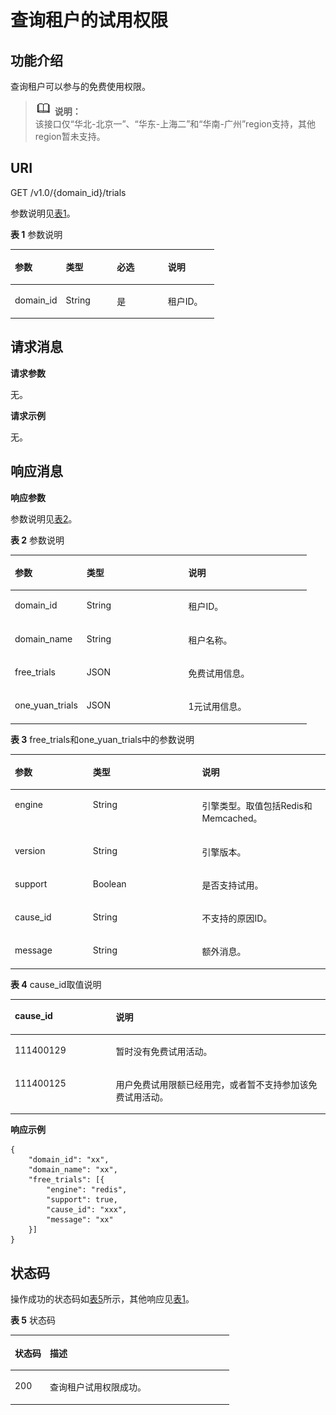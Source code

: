 # 查询租户的试用权限<a name="ZH-CN_TOPIC_0166889601"></a>

## 功能介绍<a name="section130751281218"></a>

查询租户可以参与的免费使用权限。

>![](public_sys-resources/icon-note.gif) **说明：**   
>该接口仅“华北-北京一”、“华东-上海二”和“华南-广州”region支持，其他region暂未支持。  

## **URI**<a name="section14354165101817"></a>

GET /v1.0/\{domain\_id\}/trials

参数说明见[表1](#table13653920143919)。

**表 1**  参数说明

<a name="table13653920143919"></a>
<table><thead align="left"><tr id="row13652172011391"><th class="cellrowborder" valign="top" width="25%" id="mcps1.2.5.1.1"><p id="p0652102011396"><a name="p0652102011396"></a><a name="p0652102011396"></a>参数</p>
</th>
<th class="cellrowborder" valign="top" width="25%" id="mcps1.2.5.1.2"><p id="p16521202391"><a name="p16521202391"></a><a name="p16521202391"></a>类型</p>
</th>
<th class="cellrowborder" valign="top" width="25%" id="mcps1.2.5.1.3"><p id="p765292023914"><a name="p765292023914"></a><a name="p765292023914"></a>必选</p>
</th>
<th class="cellrowborder" valign="top" width="25%" id="mcps1.2.5.1.4"><p id="p136521420153919"><a name="p136521420153919"></a><a name="p136521420153919"></a>说明</p>
</th>
</tr>
</thead>
<tbody><tr id="row176531320103915"><td class="cellrowborder" valign="top" width="25%" headers="mcps1.2.5.1.1 "><p id="p2065202017391"><a name="p2065202017391"></a><a name="p2065202017391"></a>domain_id</p>
</td>
<td class="cellrowborder" valign="top" width="25%" headers="mcps1.2.5.1.2 "><p id="p0653920173910"><a name="p0653920173910"></a><a name="p0653920173910"></a>String</p>
</td>
<td class="cellrowborder" valign="top" width="25%" headers="mcps1.2.5.1.3 "><p id="p4653020183913"><a name="p4653020183913"></a><a name="p4653020183913"></a>是</p>
</td>
<td class="cellrowborder" valign="top" width="25%" headers="mcps1.2.5.1.4 "><p id="p96533202399"><a name="p96533202399"></a><a name="p96533202399"></a>租户ID。</p>
</td>
</tr>
</tbody>
</table>

## **请求消息**<a name="section116044010182"></a>

**请求参数**

无。

**请求示例**

无。

## **响应消息**<a name="section66414611916"></a>

**响应参数**

参数说明见[表2](#table114165246391)。

**表 2**  参数说明

<a name="table114165246391"></a>
<table><thead align="left"><tr id="row104150248391"><th class="cellrowborder" valign="top" width="24.242424242424242%" id="mcps1.2.4.1.1"><p id="p12415924193920"><a name="p12415924193920"></a><a name="p12415924193920"></a>参数</p>
</th>
<th class="cellrowborder" valign="top" width="34.343434343434346%" id="mcps1.2.4.1.2"><p id="p144151224163910"><a name="p144151224163910"></a><a name="p144151224163910"></a>类型</p>
</th>
<th class="cellrowborder" valign="top" width="41.41414141414141%" id="mcps1.2.4.1.3"><p id="p2415182419396"><a name="p2415182419396"></a><a name="p2415182419396"></a>说明</p>
</th>
</tr>
</thead>
<tbody><tr id="row13415324183915"><td class="cellrowborder" valign="top" width="24.242424242424242%" headers="mcps1.2.4.1.1 "><p id="p570091814135"><a name="p570091814135"></a><a name="p570091814135"></a>domain_id</p>
</td>
<td class="cellrowborder" valign="top" width="34.343434343434346%" headers="mcps1.2.4.1.2 "><p id="p1127932510134"><a name="p1127932510134"></a><a name="p1127932510134"></a>String</p>
</td>
<td class="cellrowborder" valign="top" width="41.41414141414141%" headers="mcps1.2.4.1.3 "><p id="p9471173510134"><a name="p9471173510134"></a><a name="p9471173510134"></a>租户ID。</p>
</td>
</tr>
<tr id="row16737631191212"><td class="cellrowborder" valign="top" width="24.242424242424242%" headers="mcps1.2.4.1.1 "><p id="p19700141871310"><a name="p19700141871310"></a><a name="p19700141871310"></a>domain_name</p>
</td>
<td class="cellrowborder" valign="top" width="34.343434343434346%" headers="mcps1.2.4.1.2 "><p id="p227918256138"><a name="p227918256138"></a><a name="p227918256138"></a>String</p>
</td>
<td class="cellrowborder" valign="top" width="41.41414141414141%" headers="mcps1.2.4.1.3 "><p id="p54719356131"><a name="p54719356131"></a><a name="p54719356131"></a>租户名称。</p>
</td>
</tr>
<tr id="row123363293121"><td class="cellrowborder" valign="top" width="24.242424242424242%" headers="mcps1.2.4.1.1 "><p id="p1070031813136"><a name="p1070031813136"></a><a name="p1070031813136"></a>free_trials</p>
</td>
<td class="cellrowborder" valign="top" width="34.343434343434346%" headers="mcps1.2.4.1.2 "><p id="p13279725151317"><a name="p13279725151317"></a><a name="p13279725151317"></a>JSON</p>
</td>
<td class="cellrowborder" valign="top" width="41.41414141414141%" headers="mcps1.2.4.1.3 "><p id="p447113353136"><a name="p447113353136"></a><a name="p447113353136"></a>免费试用信息。</p>
</td>
</tr>
<tr id="row171469229127"><td class="cellrowborder" valign="top" width="24.242424242424242%" headers="mcps1.2.4.1.1 "><p id="p07001418131319"><a name="p07001418131319"></a><a name="p07001418131319"></a>one_yuan_trials</p>
</td>
<td class="cellrowborder" valign="top" width="34.343434343434346%" headers="mcps1.2.4.1.2 "><p id="p1727912541311"><a name="p1727912541311"></a><a name="p1727912541311"></a>JSON</p>
</td>
<td class="cellrowborder" valign="top" width="41.41414141414141%" headers="mcps1.2.4.1.3 "><p id="p947153518136"><a name="p947153518136"></a><a name="p947153518136"></a>1元试用信息。</p>
</td>
</tr>
</tbody>
</table>

**表 3**  free\_trials和one\_yuan\_trials中的参数说明

<a name="table164180248392"></a>
<table><thead align="left"><tr id="row84161724193917"><th class="cellrowborder" valign="top" width="24.752475247524753%" id="mcps1.2.4.1.1"><p id="p34161724103916"><a name="p34161724103916"></a><a name="p34161724103916"></a>参数</p>
</th>
<th class="cellrowborder" valign="top" width="34.65346534653465%" id="mcps1.2.4.1.2"><p id="p24161224173920"><a name="p24161224173920"></a><a name="p24161224173920"></a>类型</p>
</th>
<th class="cellrowborder" valign="top" width="40.59405940594059%" id="mcps1.2.4.1.3"><p id="p1541632411391"><a name="p1541632411391"></a><a name="p1541632411391"></a>说明</p>
</th>
</tr>
</thead>
<tbody><tr id="row94171524133918"><td class="cellrowborder" valign="top" width="24.752475247524753%" headers="mcps1.2.4.1.1 "><p id="p14873104231412"><a name="p14873104231412"></a><a name="p14873104231412"></a>engine</p>
</td>
<td class="cellrowborder" valign="top" width="34.65346534653465%" headers="mcps1.2.4.1.2 "><p id="p022325371413"><a name="p022325371413"></a><a name="p022325371413"></a>String</p>
</td>
<td class="cellrowborder" valign="top" width="40.59405940594059%" headers="mcps1.2.4.1.3 "><p id="p2661143201518"><a name="p2661143201518"></a><a name="p2661143201518"></a>引擎类型。取值包括Redis和Memcached。</p>
</td>
</tr>
<tr id="row441752415393"><td class="cellrowborder" valign="top" width="24.752475247524753%" headers="mcps1.2.4.1.1 "><p id="p11873144291419"><a name="p11873144291419"></a><a name="p11873144291419"></a>version</p>
</td>
<td class="cellrowborder" valign="top" width="34.65346534653465%" headers="mcps1.2.4.1.2 "><p id="p622310534145"><a name="p622310534145"></a><a name="p622310534145"></a>String</p>
</td>
<td class="cellrowborder" valign="top" width="40.59405940594059%" headers="mcps1.2.4.1.3 "><p id="p1066173141520"><a name="p1066173141520"></a><a name="p1066173141520"></a>引擎版本。</p>
</td>
</tr>
<tr id="row143604574285"><td class="cellrowborder" valign="top" width="24.752475247524753%" headers="mcps1.2.4.1.1 "><p id="p10875742111418"><a name="p10875742111418"></a><a name="p10875742111418"></a>support</p>
</td>
<td class="cellrowborder" valign="top" width="34.65346534653465%" headers="mcps1.2.4.1.2 "><p id="p15223953111411"><a name="p15223953111411"></a><a name="p15223953111411"></a>Boolean</p>
</td>
<td class="cellrowborder" valign="top" width="40.59405940594059%" headers="mcps1.2.4.1.3 "><p id="p116613351512"><a name="p116613351512"></a><a name="p116613351512"></a>是否支持试用。</p>
</td>
</tr>
<tr id="row1141719245396"><td class="cellrowborder" valign="top" width="24.752475247524753%" headers="mcps1.2.4.1.1 "><p id="p168752424145"><a name="p168752424145"></a><a name="p168752424145"></a>cause_id</p>
</td>
<td class="cellrowborder" valign="top" width="34.65346534653465%" headers="mcps1.2.4.1.2 "><p id="p1223115310147"><a name="p1223115310147"></a><a name="p1223115310147"></a>String</p>
</td>
<td class="cellrowborder" valign="top" width="40.59405940594059%" headers="mcps1.2.4.1.3 "><p id="p166112331513"><a name="p166112331513"></a><a name="p166112331513"></a>不支持的原因ID。</p>
</td>
</tr>
<tr id="row74177249394"><td class="cellrowborder" valign="top" width="24.752475247524753%" headers="mcps1.2.4.1.1 "><p id="p198751642191413"><a name="p198751642191413"></a><a name="p198751642191413"></a>message</p>
</td>
<td class="cellrowborder" valign="top" width="34.65346534653465%" headers="mcps1.2.4.1.2 "><p id="p1522395311147"><a name="p1522395311147"></a><a name="p1522395311147"></a>String</p>
</td>
<td class="cellrowborder" valign="top" width="40.59405940594059%" headers="mcps1.2.4.1.3 "><p id="p966153171512"><a name="p966153171512"></a><a name="p966153171512"></a>额外消息。</p>
</td>
</tr>
</tbody>
</table>

**表 4**  cause\_id取值说明

<a name="table1641811248397"></a>
<table><thead align="left"><tr id="row134181624153915"><th class="cellrowborder" valign="top" width="32.05%" id="mcps1.2.3.1.1"><p id="p1541872443910"><a name="p1541872443910"></a><a name="p1541872443910"></a>cause_id</p>
</th>
<th class="cellrowborder" valign="top" width="67.95%" id="mcps1.2.3.1.2"><p id="p15418172443913"><a name="p15418172443913"></a><a name="p15418172443913"></a>说明</p>
</th>
</tr>
</thead>
<tbody><tr id="row14418724113912"><td class="cellrowborder" valign="top" width="32.05%" headers="mcps1.2.3.1.1 "><p id="p361165315174"><a name="p361165315174"></a><a name="p361165315174"></a>111400129</p>
</td>
<td class="cellrowborder" valign="top" width="67.95%" headers="mcps1.2.3.1.2 "><p id="p1441818240395"><a name="p1441818240395"></a><a name="p1441818240395"></a>暂时没有免费试用活动。</p>
</td>
</tr>
<tr id="row19418132443915"><td class="cellrowborder" valign="top" width="32.05%" headers="mcps1.2.3.1.1 "><p id="p64181324183914"><a name="p64181324183914"></a><a name="p64181324183914"></a>111400125</p>
</td>
<td class="cellrowborder" valign="top" width="67.95%" headers="mcps1.2.3.1.2 "><p id="p19418152423912"><a name="p19418152423912"></a><a name="p19418152423912"></a>用户免费试用限额已经用完，或者暂不支持参加该免费试用活动。</p>
</td>
</tr>
</tbody>
</table>

**响应示例**

```
{
	"domain_id": "xx",
	"domain_name": "xx",
	"free_trials": [{
		"engine": "redis",
		"support": true,
		"cause_id": "xxx",
		"message": "xx"
	}]
}
```

## **状态码**<a name="section29701335151315"></a>

操作成功的状态码如[表5](#table597043515135)所示，其他响应见[表1](状态码.md#table5210141351517)。

**表 5**  状态码

<a name="table597043515135"></a>
<table><thead align="left"><tr id="row3970103581319"><th class="cellrowborder" valign="top" width="15.98%" id="mcps1.2.3.1.1"><p id="p4970163512138"><a name="p4970163512138"></a><a name="p4970163512138"></a>状态码</p>
</th>
<th class="cellrowborder" valign="top" width="84.02%" id="mcps1.2.3.1.2"><p id="p14970113519134"><a name="p14970113519134"></a><a name="p14970113519134"></a>描述</p>
</th>
</tr>
</thead>
<tbody><tr id="row1970935151313"><td class="cellrowborder" valign="top" width="15.98%" headers="mcps1.2.3.1.1 "><p id="p17970163551313"><a name="p17970163551313"></a><a name="p17970163551313"></a>200</p>
</td>
<td class="cellrowborder" valign="top" width="84.02%" headers="mcps1.2.3.1.2 "><p id="p597033518133"><a name="p597033518133"></a><a name="p597033518133"></a>查询租户试用权限成功。</p>
</td>
</tr>
</tbody>
</table>

